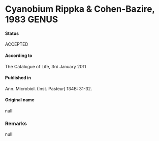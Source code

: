 Cyanobium Rippka & Cohen-Bazire, 1983 GENUS
=======

#### Status
ACCEPTED

#### According to
The Catalogue of Life, 3rd January 2011

#### Published in
Ann. Microbiol. (Inst. Pasteur) 134B: 31-32.

#### Original name
null

### Remarks
null
